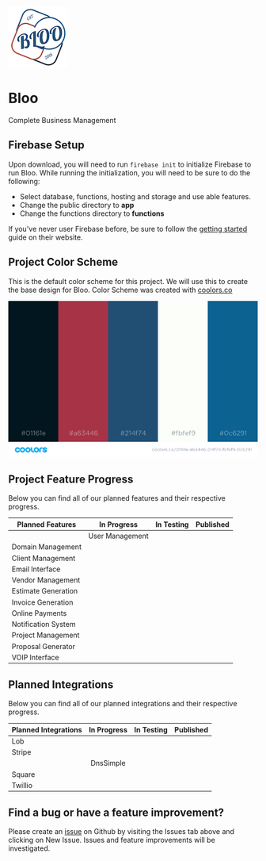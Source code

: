 ![Project Logo](/app/assets/img/bloo-logo.png)

# Bloo
Complete Business Management

## Firebase Setup
Upon download, you will need to run `firebase init` to initialize Firebase to run Bloo.
While running the initialization, you will need to be sure to do the following:

* Select database, functions, hosting and storage and use able features. 
* Change the public directory to **app**
* Change the functions directory to **functions**

If you've never user Firebase before, be sure to follow the [getting started](https://firebase.google.com/docs/web/setup?authuser=0) guide on their website.

## Project Color Scheme
This is the default color scheme for this project. We will use this to create the base design for Bloo. Color Scheme was created with [coolors.co](http://www.coolors.co)

![Color Scheme Image](/app/assets/img/color-scheme.png)

## Project Feature Progress
Below you can find all of our planned features and their respective progress.

| Planned Features    | In Progress           | In Testing           | Published            |
| ------------------- | :-------------------: | :-------------------:| :-------------------:|
|                     | User Management       | 
| Domain Management   |
| Client Management   |
| Email Interface     |
| Vendor Management   |
| Estimate Generation |
| Invoice Generation  |
| Online Payments     |
| Notification System |
| Project Management  |
| Proposal Generator  |
| VOIP Interface      |

## Planned Integrations
Below you can find all of our planned integrations and their respective progress.

| Planned Integrations    | In Progress           | In Testing           | Published            |
| -------------------     | :-------------------: | :-------------------:| :-------------------:|
| Lob                     |
| Stripe                  |
|                         | DnsSimple             |
| Square                  |
| Twillio                 |

## Find a bug or have a feature improvement?

Please create an [issue](https://github.com/mitchowen21/Bloo/issues) on Github by visiting the Issues tab above and clicking on New Issue. Issues and feature improvements will be investigated.
